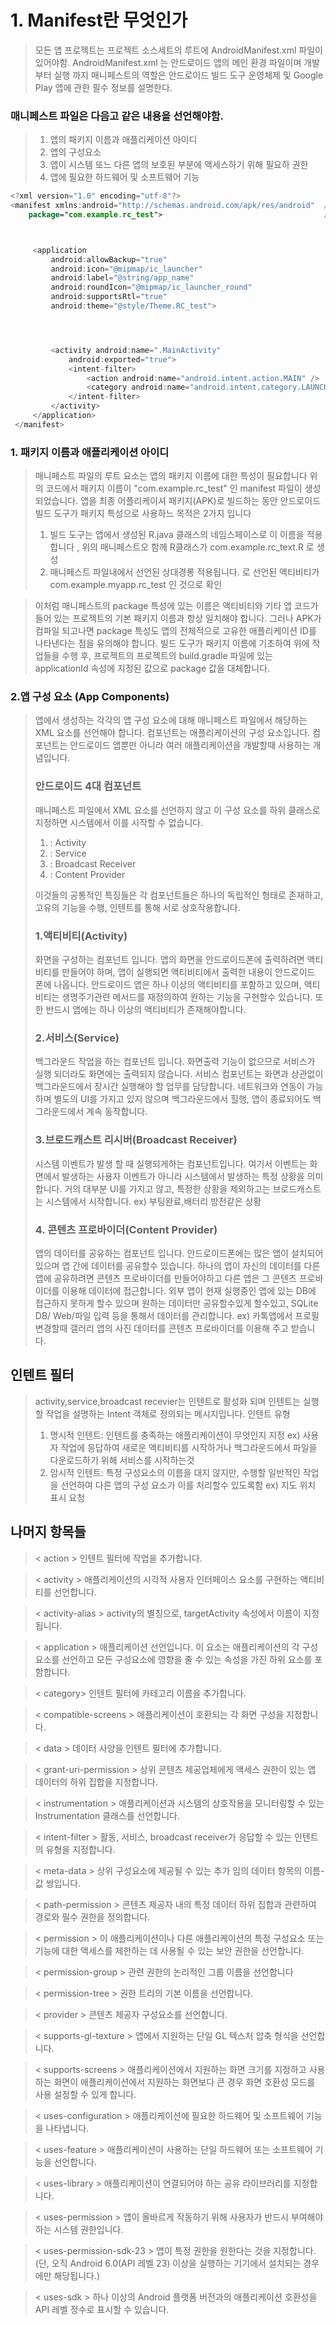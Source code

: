 
# 1. Manifest란 무엇인가
   > 모든 앱 프로젝트는 프로젝트 소스세트의 루트에 AndroidManifest.xml 파일이 있어야함. 
   > AndroidManifest.xml 는 안드로이드 앱의 메인 환경 파일이며 개발부터 실행 까지 
   > 매니페스트의 역할은 안드로이드 빌드 도구 운영체제 및 Google Play 앱에 관한 필수 정보를 설명한다.
    
   
   
   ### 매니페스트 파일은 다음고 같은 내용을 선언해야함.
   > 1. 앱의 패키지 이름과 애플리케이션 아이디
   > 2. 앱의 구성요소
   > 3. 앱이 시스템 또느 다른 앱의 보호된 부분에 액세스하기 위해 필요하 권한
   > 4. 앱에 필요한 하드웨어 및 소프트웨어 기능
   
   ```Kotlin
   <?xml version="1.0" encoding="utf-8"?>
   <manifest xmlns:android="http://schemas.android.com/apk/res/android"  // 매니페스트 태그 시작
       package="com.example.rc_test">                                    // package 속성: 앱 패키지 정의



        <application                                                      // 앱 태그 시작
            android:allowBackup="true"                                    
            android:icon="@mipmap/ic_launcher"                            // 앱의 주요 설정 정보를 담고있음
            android:label="@string/app_name"
            android:roundIcon="@mipmap/ic_launcher_round"
            android:supportsRtl="true"                                    // 백어 기능 사용 여부, 아이코 표시되는 앱 이름, 쓰기 방향, 테마 등
            android:theme="@style/Theme.RC_test">




            <activity android:name=".MainActivity"                        // 액티비티 태그 내부 인텐트 필터 태그 존재
                android:exported="true">
                <intent-filter>
                    <action android:name="android.intent.action.MAIN" />          // 액션 태그로  카테고리 태그존재 => 첫화면 결정
                    <category android:name="android.intent.category.LAUNCHER" />
                </intent-filter>
            </activity>
        </application>
    </manifest> 
   ```
   
   ### 1. 패키지 이름과 애플리케이션 아이디
   > 매니페스트 파일의 루트 요소는 앱의 패키지 이름에 대한 특성이 필요합니다
   > 위의 코드에서 패키지 이름이 "com.example.rc_test" 인 manifest 파일이 생성되었습니다.
   > 앱을 최종 어플리케이셔 패키지(APK)로 빌드하는 동안 안드로이드 빌드 도구가 패키지 특성으로 사용하느 목적은 2가지 입니다
   > 1. 빌드 도구는 앱에서 생성된 R.java 클래스의 네임스페이스로 이 이름을 적용합니다 , 위의 매니페스트오 함께 R클래스가 com.example.rc_text.R 로 생성
   > 2. 매니페스트 파일내에서 선언된 상대경롱 적용됩니다. <activity android:name=".MainActivity">로 선언된 액티비티가 com.example.myapp.rc_test 인 것으로 확인
   
   > 이처럼 매니페스트의 package 특성에 있는 이름은 액티비티와 기타 앱 코드가 들어 있는 프로젝트의 기본 패키지 이름과 항상 일치해야 합니다. 
   > 그러나 APK가 컴파일 되고나면 package 특성도 앱의 전체적으로 고유한 애플리케이션 ID를 나타낸다는 점을 유의해야 합니다.
   > 빌드 도구가 패키지 이름에 기초하여 위에 작업들을 수행 후, 프로젝트의 프로젝트의 build.gradle 파일에 있는 applicationId 속성에 지정된 값으로 package 값을 대체합니다.
   
   ### 2.앱 구성 요소 (App Components)
   > 앱에서 생성하는 각각의 앱 구성 요소에 대해 매니페스트 파일에서 해당하는 XML 요소를 선언해야 합니다.
   > 컴포넌트는 애플리케이션의 구성 요소입니다. 컴포넌트는 안드로이드 앱뿐만 아니라 여러 애플리케이션을 개발할때 사용하는 개념입니다.
   > ### 안드로이드 4대 컴포넌트 
   > 매니페스트 파일에서 XML 요소를 선언하지 않고 이 구성 요소를 하위 클래스로 지정하면 시스템에서 이를 시작할 수 없습니다.
   >
   > 1. <activity>: Activity
   > 2. <service>: Service
   > 3. <receiver>: Broadcast Receiver
   > 4. <provider>: Content Provider
   >
   > 이것들의 공통적인 특징들은
   > 각 컴포넌트들은 하나의 독립적인 형태로 존재하고, 고유의 기능을 수행, 인텐트를 통해 서로 상호작용합니다.
   > ### 1.액티비티(Activity)
   > 화면을 구성하는 컴포넌트 입니다. 앱의 화면을 안드로이드폰에 출력하려면 액티비티를 만들어야 하며, 앱이 실행되면 액티비티에서 출력한 내용이 안드로이드 폰에 나옵니다.
   > 안드로이드 앱은 하나 이상의 액티비티를 포함하고 있으며, 액티비티는 생명주기관련 메서드를 재정의하여 원하는 기능을 구현할수 있습니다. 또한 반드시 앱에는 하나 이상의 액티비티가 존재해야합니다.
   > ### 2.서비스(Service)
   > 백그라운드 작업을 하는 컴포넌트 입니다. 화면출력 기능이 없으므로 서비스가 실행 되더라도 화면에는 출력되지 않습니다. 서비스 컴포넌트는 화면과 상관없이 백그라운드에서 
   > 장시간 실행해야 할 업무를 담당합니다.
   > 네트워크와 연동이 가능하며 별도의 UI를 가지고 있지 않으며 백그라운드에서 힐행, 앱이 종료되어도 백그라운드에서 계속 동작합니다.
   > ### 3.브로드캐스트 리시버(Broadcast Receiver)
   > 시스템 이벤트가 발생 할 때 실행되게하는 컴포넌트입니다. 여기서 이벤트는 화면에서 발생하는 사용자 이벤트가 아니라 시스템에서 발생하는 특정 상황을 의미합니다.
   > 거의 대부분 UI를 가지고 않고, 특정한 상황을 제외하고는 브로드캐스트는 시스템에서 시작합니다.
   > ex) 부팅완료,배터리 방전같은 상황
   > ### 4. 콘텐츠 프로바이더(Content Provider)
   > 앱의 데이터를 공유하는 컴포넌트 입니다. 안드로이드폰에는 많은 앱이 설치되어있으며 앱 간에 데이터를 공유할수 있습니다. 하나의 앱이 자신의 데이터를 다른 앱에 공유하려면 콘텐츠 프로바이더를 만들어야하고
   > 다른 앱은 그 콘텐츠 프로바이더를 이용해 데이터에 접근합니다.
   > 외부 앱이 현재 실행중인 앱에 있는 DB에 접근하지 못하게 할수 있으며 원하는 데이터만 공유할수있게 할수있고, SQLite DB/ Web/파일 입력 등을 통해서 데이터를 관리합니다.
   > ex) 카톡앱에서 프로필 변경할때 갤러리 앱의 사진 데이터를 콘텐츠 프로바이더를 이용해 주고 받습니다.
   
   ## 인텐트 필터
   > activity,service,broadcast recevier는 인텐트로 활성화 되며 인텐트는 실행할 작업을 설명하는 Intent 객체로 정의되는 메시지입니다. 
   > 인텐트 유형
   > 1. 명시적 인텐트: 인텐트를 충족하는 애플리케이션이 무엇인지 지정 ex) 사용자 작업에 응답하여 새로운 액티비티를 시작하거나 백그라운드에서 파일을 다운로드하기 위해 서비스를 시작하는것
   > 2. 암시적 인텐트: 특정 구성요소의 이름을 대지 않지만, 수행할 일반적인 작업을 선언하여 다른 앱의 구성 요소가 이를 처리할수 있도록함 ex) 지도 위치 표시 요청
   
   
  
  ## 나머지 항목들
  
   > < action > 인텐트 필터에 작업을 추가합니다.
   
   > < activity > 애플리케이션의 시각적 사용자 인터페이스 요소를 구현하는 액티비티를 선언합니다. 

   > < activity-alias > activity의 별칭으로, targetActivity 속성에서 이름이 지정됩니다.
   
   > < application > 애플리케이션 선언입니다. 이 요소는 애플리케이션의 각 구성요소를 선언하고 모든 구성요소에 영향을 줄 수 있는 속성을 가진 하위 요소를 포함합니다.
   
   > < category>  인텐트 필터에 카테고리 이름을 추가합니다.
   
   > < compatible-screens > 애플리케이션이 호환되는 각 화면 구성을 지정합니다.
   
   > < data > 데이터 사양을 인텐트 필터에 추가합니다.
   
   > < grant-uri-permission > 상위 콘텐츠 제공업체에게 액세스 권한이 있는 앱 데이터의 하위 집합을 지정합니다.
   
   > < instrumentation >  애플리케이션과 시스템의 상호작용을 모니터링할 수 있는 Instrumentation 클래스를 선언합니다.
   
   > < intent-filter > 활동, 서비스, broadcast receiver가 응답할 수 있는 인텐트의 유형을 지정합니다. 
   
   > < meta-data > 상위 구성요소에 제공될 수 있는 추가 임의 데이터 항목의 이름-값 쌍입니다. 
   
   > < path-permission > 콘텐츠 제공자 내의 특정 데이터 하위 집합과 관련하여 경로와 필수 권한을 정의합니다. 
   
   > < permission > 이 애플리케이션이나 다른 애플리케이션의 특정 구성요소 또는 기능에 대한 액세스를 제한하는 데 사용될 수 있는 보안 권한을 선언합니다.
   
   > < permission-group >  관련 권한의 논리적인 그룹 이름을 선언합니다
   
   > < permission-tree > 권한 트리의 기본 이름을 선언합니다.
   
   > < provider > 콘텐츠 제공자 구성요소를 선언합니다. 
   
   > < supports-gl-texture >  앱에서 지원하는 단일 GL 텍스처 압축 형식을 선언합니다.
   
   > < supports-screens > 애플리케이션에서 지원하는 화면 크기를 지정하고 사용하는 화면이 애플리케이션에서 지원하는 화면보다 큰 경우 화면 호환성 모드를 사용 설정할 수 있게 합니다.
   
   > < uses-configuration > 애플리케이션에 필요한 하드웨어 및 소프트웨어 기능을 나타냅니다. 
   
   > < uses-feature > 애플리케이션이 사용하는 단일 하드웨어 또는 소프트웨어 기능을 선언합니다.
   
   > < uses-library > 애플리케이션이 연결되어야 하는 공유 라이브러리를 지정합니다.
   
   > < uses-permission > 앱이 올바르게 작동하기 위해 사용자가 반드시 부여해야 하는 시스템 권한입니다. 
   
   > < uses-permission-sdk-23 > 앱이 특정 권한을 원한다는 것을 지정합니다.(단, 오직 Android 6.0(API 레벨 23) 이상을 실행하는 기기에서 설치되는 경우에만 해당됩니다.)
   
   > < uses-sdk > 하나 이상의 Android 플랫폼 버전과의 애플리케이션 호환성을 API 레벨 정수로 표시할 수 있습니다.
   
   
   
